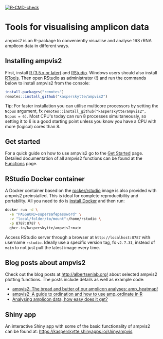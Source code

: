 <!-- badges: start -->
[![R-CMD-check](https://github.com/kasperskytte/ampvis2/workflows/R-CMD-check/badge.svg)](https://github.com/kasperskytte/ampvis2/actions)
<!-- badges: end -->

Tools for visualising amplicon data
===================================

ampvis2 is an R-package to conveniently visualise and analyse 16S rRNA amplicon data in different ways.

Installing ampvis2
------------------

First, install [R (3.5.x or later)](https://mirrors.dotsrc.org/cran/) and [RStudio](https://www.rstudio.com/products/rstudio/download/#download). Windows users should also install [RTools](https://mirrors.dotsrc.org/cran/bin/windows/Rtools/). Then open RStudio as administrator (!) and run the commands below to install ampvis2 from the console:

``` r
install.packages("remotes")
remotes::install_github("kasperskytte/ampvis2")
```

Tip: For faster installation you can utilise multicore processors by setting the `Ncpus` argument, fx `remotes::install_github("kasperskytte/ampvis2", Ncpus = 6)`. Most CPU's today can run 8 processes simultaneously, so setting it to 6 is a good starting point unless you know you have a CPU with more (logical) cores than 8.

Get started
-----------

For a quick guide on how to use ampvis2 go to the [Get Started](https://kasperskytte.github.io/ampvis2/articles/ampvis2.html) page. Detailed documentation of all ampvis2 functions can be found at the [Functions](https://kasperskytte.github.io/ampvis2/reference/index.html) page.

RStudio Docker container
------------------

A Docker container based on the [rocker/rstudio](https://hub.docker.com/r/rocker/rstudio) image is also provided with ampvis2 preinstalled. This is ideal for complete reproducibility and portability. All you need to do is [install Docker](https://docs.docker.com/) and then run:

``` bash
docker run -d \
  -e "PASSWORD=supersafepassword" \
  -v "local/folder/to/mount":/home/rstudio \
  -p 8787:8787 \
  ghcr.io/kasperskytte/ampvis2:main
```

Access RStudio server through a browser at `http://localhost:8787` with username `rstudio`. Ideally use a specific version tag, fx `v2.7.31`, instead of `main` to not just pull the latest image every time.

Blog posts about ampvis2
------------------------

Check out the blog posts at <http://albertsenlab.org/> about selected ampvis2 plotting functions. The posts include details as well as example code:

-   [ampvis2: The bread and butter of our amplicon analyses: amp\_heatmap!](http://albertsenlab.org/ampvis2-heatmap/)
-   [ampvis2: A guide to ordination and how to use amp\_ordinate in R](http://albertsenlab.org/ampvis2-ordination/)
-   [Analysing amplicon data, how easy does it get?](http://albertsenlab.org/shinyampvis/)

Shiny app
-----

An interactive Shiny app with some of the basic functionality of ampvis2 can be found at: <https://kasperskytte.shinyapps.io/shinyampvis>
